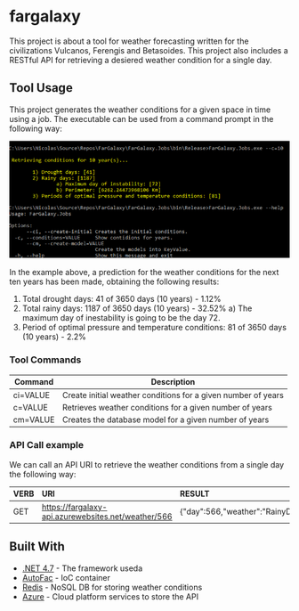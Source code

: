 # fargalaxy

This project is about a tool for weather forecasting written for the civilizations Vulcanos, Ferengis and Betasoides. This project also includes a RESTful API for retrieving a desiered weather condition for a single day. 

## Tool Usage

This project generates the weather conditions for a given space in time using a job. The executable can be used from a command prompt in the following way:

![alt text](https://raw.githubusercontent.com/fourzans/fargalaxy/master/Job-Execution.png)

In the example above, a prediction for the weather conditions for the next ten years has been made, obtaining the following results:

1) Total drought days: 41 of 3650 days (10 years) - 1.12%
2) Total rainy days: 1187 of 3650 days (10 years) - 32.52%
  a) The maximum day of inestability is going to be the day 72.
3) Period of optimal pressure and temperature conditions: 81 of 3650 days (10 years) - 2.2%
 
### Tool Commands

| Command | Description |
| --- | --- |
| ci=VALUE | Create initial weather conditions for a given number of years |
| c=VALUE | Retrieves weather conditions for a given number of years |
| cm=VALUE | Creates the database model for a given number of years |

### API Call example

We can call an API URI to retrieve the weather conditions from a single day the following way:

| VERB | URI | RESULT |
| :---         | :---           | :---          |
| GET  | https://fargalaxy-api.azurewebsites.net/weather/566     | {"day":566,"weather":"RainyDay"}    |

## Built With

* [.NET 4.7](https://www.microsoft.com/net/download/dotnet-framework-runtimea) - The framework useda
* [AutoFac](https://autofac.org/) - IoC container
* [Redis](https://redis.io/) - NoSQL DB for storing weather conditions
* [Azure](https://azure.microsoft.com/en-us/) - Cloud platform services to store the API


